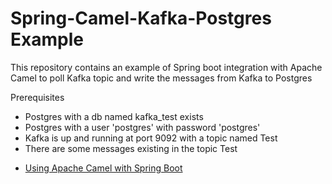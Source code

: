 # Spring-Camel-Kafka-Postgres Example

This repository contains an example of Spring boot integration with Apache Camel to poll Kafka topic and write the 
messages from Kafka to Postgres

Prerequisites
- Postgres with a db named kafka_test exists
- Postgres with a user 'postgres' with password 'postgres'
- Kafka is up and running at port 9092 with a topic named Test
- There are some messages existing in the topic Test

* [Using Apache Camel with Spring Boot](https://camel.apache.org/spring-boot)

